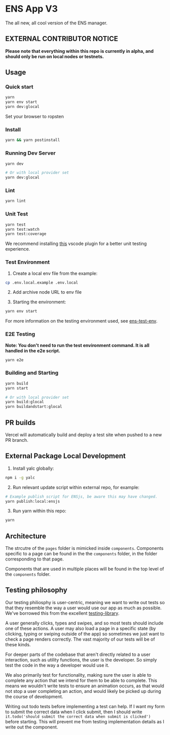 # ENS App V3

The all new, all cool version of the ENS manager.

## EXTERNAL CONTRIBUTOR NOTICE

**Please note that everything within this repo is currently in alpha, and should only be run on local nodes or testnets.**

## Usage

### Quick start

```bash
yarn
yarn env start
yarn dev:glocal
```

Set your browser to ropsten

### Install

```bash
yarn && yarn postinstall
```

### Running Dev Server

```bash
yarn dev

# Or with local provider set
yarn dev:glocal
```

### Lint

```bash
yarn lint
```

### Unit Test

```bash
yarn test
yarn test:watch
yarn test:coverage
```

We recommend installing [this](https://marketplace.visualstudio.com/items?itemName=Orta.vscode-jest) vscode plugin for a better unit testing experience.

### Test Environment

1. Create a local env file from the example:

```bash
cp .env.local.example .env.local
```

2. Add archive node URL to env file

3. Starting the environment:

```bash
yarn env start
```

For more information on the testing environment used, see [ens-test-env](https://github.com/ensdomains/ensjs-v3/tree/main/packages/ens-test-env/).

### E2E Testing

**Note: You don't need to run the test environment command. It is all handled in the e2e script.**

```bash
yarn e2e
```

### Building and Starting

```bash
yarn build
yarn start

# Or with local provider set
yarn build:glocal
yarn buildandstart:glocal
```

## PR builds

Vercel will automatically build and deploy a test site when pushed to a new PR branch.

## External Package Local Development

1. Install yalc globally:

```bash
npm i -g yalc
```

2. Run relevant update script within external repo, for example:

```bash
# Example publish script for ENSjs, be aware this may have changed.
yarn publish:local:ensjs
```

3. Run yarn within this repo:

```bash
yarn
```

## Architecture

The strcutre of the `pages` folder is mimicked inside `components`. Components specific to a page can be found in the the `components` folder, in the folder corresponding to that page.

Components that are used in multiple places will be found in the top level of the `components` folder.

## Testing philosophy

Our testing philiosphy is user-centric, meaning we want to write out tests so that they resemble the way a user would use our app as much as possible. We've borrowed this from the excellent [testing-library](https://testing-library.com/docs/guiding-principles/).

A user generally clicks, types and swipes, and so most tests should include one of these actions. A user may also load a page in a specific state (by clicking, typing or swiping outside of the app) so sometimes we just want to check a page renders correctly. The vast majority of our tests will be of these kinds.

For deeper parts of the codebase that aren't directly related to a user interaction, such as utility functions, the user is the developer. So simply test the code in the way a developer would use it.

We also primarily test for functionality, making sure the user is able to complete any action that we intend for them to be able to complete. This means we wouldn't write tests to ensure an animation occurs, as that would not stop a user completing an action, and would likely be picked up during the course of development.

Writing out todo tests before implementing a test can help. If I want my form to submit the correct data when I click submit, then I should write `it.todo('should submit the correct data when submit is clicked')` before starting. This will prevent me from testing implementation details as I write out the component.
